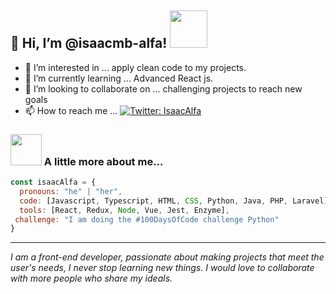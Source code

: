 <h2> 👋 Hi, I’m @isaacmb-alfa! <img src="https://imgur.com/6qXQEpq" width="60px"></h2>

- 👀 I’m interested in ... apply clean code to my projects.
- 🌱 I’m currently learning ... Advanced React js. 
- 💞️ I’m looking to collaborate on ... challenging projects to reach new goals
- 📫 How to reach me ...
[![Twitter: IsaacAlfa](https://img.shields.io/twitter/follow/IsaacAlfa?style=social)](https://twitter.com/IsaaAlfa)

### <img src="https://media.giphy.com/media/LmNwrBhejkK9EFP504/source.gif" width="50"> A little more about me...

```javascript
const isaacAlfa = {
  pronouns: "he" | "her",
  code: [Javascript, Typescript, HTML, CSS, Python, Java, PHP, Laravel],
  tools: [React, Redux, Node, Vue, Jest, Enzyme],
 challenge: "I am doing the #100DaysOfCode challenge Python"
}
```
<hr/>
<p><em>I am a front-end developer, passionate about making projects that meet the user's needs, I never stop learning new things. I would love to collaborate with more people who share my ideals.</em></p>

